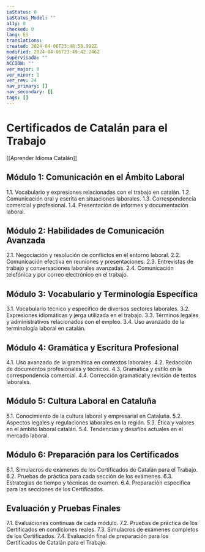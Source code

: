 ```yaml
---
iaStatus: 0
iaStatus_Model: ""
a11y: 0
checked: 0
lang: ES
translations: 
created: 2024-04-06T23:48:58.992Z
modified: 2024-04-06T23:49:42.246Z
supervisado: ""
ACCION: ""
ver_major: 0
ver_minor: 1
ver_rev: 24
nav_primary: []
nav_secondary: []
tags: []
---
```

# Certificados de Catalán para el Trabajo

[[Aprender Idioma Catalán]]

## Módulo 1: Comunicación en el Ámbito Laboral

1.1. Vocabulario y expresiones relacionadas con el trabajo en catalán.
1.2. Comunicación oral y escrita en situaciones laborales.
1.3. Correspondencia comercial y profesional.
1.4. Presentación de informes y documentación laboral.

## Módulo 2: Habilidades de Comunicación Avanzada

2.1. Negociación y resolución de conflictos en el entorno laboral.
2.2. Comunicación efectiva en reuniones y presentaciones.
2.3. Entrevistas de trabajo y conversaciones laborales avanzadas.
2.4. Comunicación telefónica y por correo electrónico en el trabajo.

## Módulo 3: Vocabulario y Terminología Específica

3.1. Vocabulario técnico y específico de diversos sectores laborales.
3.2. Expresiones idiomáticas y jerga utilizada en el trabajo.
3.3. Términos legales y administrativos relacionados con el empleo.
3.4. Uso avanzado de la terminología laboral en catalán.

## Módulo 4: Gramática y Escritura Profesional

4.1. Uso avanzado de la gramática en contextos laborales.
4.2. Redacción de documentos profesionales y técnicos.
4.3. Gramática y estilo en la correspondencia comercial.
4.4. Corrección gramatical y revisión de textos laborales.

## Módulo 5: Cultura Laboral en Cataluña

5.1. Conocimiento de la cultura laboral y empresarial en Cataluña.
5.2. Aspectos legales y regulaciones laborales en la región.
5.3. Ética y valores en el ámbito laboral catalán.
5.4. Tendencias y desafíos actuales en el mercado laboral.

## Módulo 6: Preparación para los Certificados

6.1. Simulacros de exámenes de los Certificados de Catalán para el Trabajo.
6.2. Pruebas de práctica para cada sección de los exámenes.
6.3. Estrategias de tiempo y técnicas de examen.
6.4. Preparación específica para las secciones de los Certificados.

## Evaluación y Pruebas Finales

7.1. Evaluaciones continuas de cada módulo.
7.2. Pruebas de práctica de los Certificados en condiciones reales.
7.3. Simulacros de exámenes completos de los Certificados.
7.4. Evaluación final de preparación para los Certificados de Catalán para el Trabajo.



